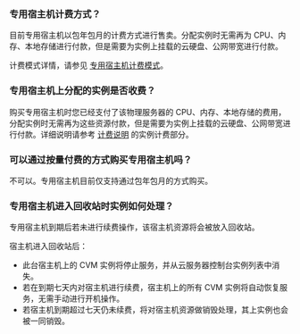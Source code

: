 ### 专用宿主机计费方式？

目前专用宿主机以包年包月的计费方式进行售卖。分配实例时无需再为 CPU、内存、本地存储进行付款，但是需要为实例上挂载的云硬盘、公网带宽进行付款。

计费模式详情，请参见 [专用宿主机计费模式](/document/product/416/7585)。

### 专用宿主机上分配的实例是否收费？

购买专用宿主机时您已经支付了该物理服务器的 CPU、内存、本地存储的费用，分配实例时无需再为这些资源付款，但是需要为实例上挂载的云硬盘、公网带宽进行付款。详细说明请参考 [计费说明](/document/product/416/7585) 的实例计费部分。

### 可以通过按量付费的方式购买专用宿主机吗？

不可以。专用宿主机目前仅支持通过包年包月的方式购买。

### 专用宿主机进入回收站时实例如何处理？

专用宿主机到期后若未进行续费操作，该宿主机资源将会被放入回收站。

宿主机进入回收站后：
- 此台宿主机上的 CVM 实例将停止服务，并从云服务器控制台实例列表中消失。
- 若在到期七天内对宿主机进行续费，宿主机上的所有 CVM 实例将自动恢复服务，无需手动进行开机操作。
- 若宿主机到期超过七天仍未续费，将对宿主机资源做销毁处理，其上实例也会被一同销毁。

